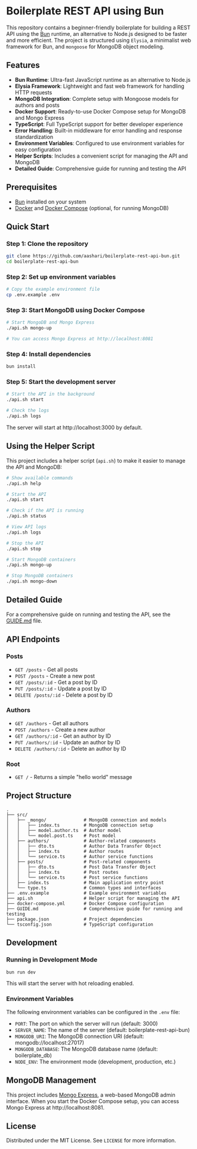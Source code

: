 # Boilerplate REST API using Bun

This repository contains a beginner-friendly boilerplate for building a REST API using the [Bun](https://bun.sh/) runtime, 
an alternative to Node.js designed to be faster and more efficient. The project is structured using `Elysia`, 
a minimalist web framework for Bun, and `mongoose` for MongoDB object modeling.

## Features

- **Bun Runtime**: Ultra-fast JavaScript runtime as an alternative to Node.js
- **Elysia Framework**: Lightweight and fast web framework for handling HTTP requests
- **MongoDB Integration**: Complete setup with Mongoose models for authors and posts
- **Docker Support**: Ready-to-use Docker Compose setup for MongoDB and Mongo Express
- **TypeScript**: Full TypeScript support for better developer experience
- **Error Handling**: Built-in middleware for error handling and response standardization
- **Environment Variables**: Configured to use environment variables for easy configuration
- **Helper Scripts**: Includes a convenient script for managing the API and MongoDB
- **Detailed Guide**: Comprehensive guide for running and testing the API

## Prerequisites

- [Bun](https://bun.sh/) installed on your system
- [Docker](https://www.docker.com/) and [Docker Compose](https://docs.docker.com/compose/) (optional, for running MongoDB)

## Quick Start

### Step 1: Clone the repository

```sh
git clone https://github.com/aashari/boilerplate-rest-api-bun.git
cd boilerplate-rest-api-bun
```

### Step 2: Set up environment variables

```sh
# Copy the example environment file
cp .env.example .env
```

### Step 3: Start MongoDB using Docker Compose

```sh
# Start MongoDB and Mongo Express
./api.sh mongo-up

# You can access Mongo Express at http://localhost:8081
```

### Step 4: Install dependencies

```sh
bun install
```

### Step 5: Start the development server

```sh
# Start the API in the background
./api.sh start

# Check the logs
./api.sh logs
```

The server will start at http://localhost:3000 by default.

## Using the Helper Script

This project includes a helper script (`api.sh`) to make it easier to manage the API and MongoDB:

```sh
# Show available commands
./api.sh help

# Start the API
./api.sh start

# Check if the API is running
./api.sh status

# View API logs
./api.sh logs

# Stop the API
./api.sh stop

# Start MongoDB containers
./api.sh mongo-up

# Stop MongoDB containers
./api.sh mongo-down
```

## Detailed Guide

For a comprehensive guide on running and testing the API, see the [GUIDE.md](GUIDE.md) file.

## API Endpoints

### Posts

- `GET /posts` - Get all posts
- `POST /posts` - Create a new post
- `GET /posts/:id` - Get a post by ID
- `PUT /posts/:id` - Update a post by ID
- `DELETE /posts/:id` - Delete a post by ID

### Authors

- `GET /authors` - Get all authors
- `POST /authors` - Create a new author
- `GET /authors/:id` - Get an author by ID
- `PUT /authors/:id` - Update an author by ID
- `DELETE /authors/:id` - Delete an author by ID

### Root

- `GET /` - Returns a simple "hello world" message

## Project Structure

```
.
├── src/
│   ├── _mongo/              # MongoDB connection and models
│   │   ├── index.ts         # MongoDB connection setup
│   │   ├── model.author.ts  # Author model
│   │   └── model.post.ts    # Post model
│   ├── authors/             # Author-related components
│   │   ├── dto.ts           # Author Data Transfer Object
│   │   ├── index.ts         # Author routes
│   │   └── service.ts       # Author service functions
│   ├── posts/               # Post-related components
│   │   ├── dto.ts           # Post Data Transfer Object
│   │   ├── index.ts         # Post routes
│   │   └── service.ts       # Post service functions
│   ├── index.ts             # Main application entry point
│   └── type.ts              # Common types and interfaces
├── .env.example             # Example environment variables
├── api.sh                   # Helper script for managing the API
├── docker-compose.yml       # Docker Compose configuration
├── GUIDE.md                 # Comprehensive guide for running and testing
├── package.json             # Project dependencies
└── tsconfig.json            # TypeScript configuration
```

## Development

### Running in Development Mode

```sh
bun run dev
```

This will start the server with hot reloading enabled.

### Environment Variables

The following environment variables can be configured in the `.env` file:

- `PORT`: The port on which the server will run (default: 3000)
- `SERVER_NAME`: The name of the server (default: boilerplate-rest-api-bun)
- `MONGODB_URI`: The MongoDB connection URI (default: mongodb://localhost:27017)
- `MONGODB_DATABASE`: The MongoDB database name (default: boilerplate_db)
- `NODE_ENV`: The environment mode (development, production, etc.)

## MongoDB Management

This project includes [Mongo Express](https://github.com/mongo-express/mongo-express), a web-based MongoDB admin interface. When you start the Docker Compose setup, you can access Mongo Express at http://localhost:8081.

## License

Distributed under the MIT License. See `LICENSE` for more information.
